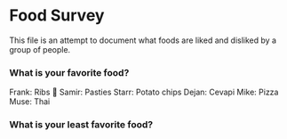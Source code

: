 # Food Survey

This file is an attempt to document what foods are liked and disliked by a group of people.

### What is your favorite food?
Frank: Ribs :meat_on_bone:
Samir: Pasties
Starr: Potato chips
Dejan: Cevapi
Mike: Pizza
Muse: Thai
### What is your least favorite food?
